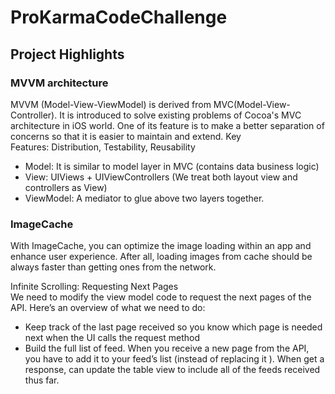 # ProKarmaCodeChallenge

## Project Highlights

### MVVM architecture   
MVVM (Model-View-ViewModel) is derived from MVC(Model-View-Controller). It is introduced to solve existing problems of Cocoa's MVC architecture in iOS world. One of its feature is to make a better separation of concerns so that it is easier to maintain and extend.
Key Features: Distribution, Testability, Reusability
* Model: It is similar to model layer in MVC (contains data business logic)
* View: UIViews + UIViewControllers (We treat both layout view and controllers as View)
* ViewModel: A mediator to glue above two layers together.

### ImageCache  
With ImageCache, you can optimize the image loading within an app and enhance user experience. After all, loading images from cache should be always faster than getting ones from the network.

Infinite Scrolling: Requesting Next Pages  
We need to modify the view model code to request the next pages of the API. Here’s an overview of what we need to do:
* Keep track of the last page received so you know which page is needed next when the UI calls the request method
* Build the full list of feed. When you receive a new page from the API, you have to add it to your feed’s list (instead of replacing it ). When get a response, can update the table view to include all of the feeds received thus far.
